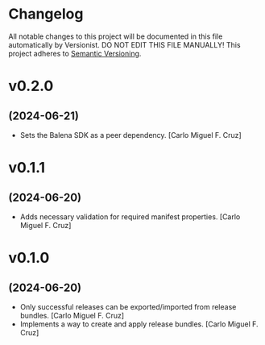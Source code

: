 # Changelog

All notable changes to this project will be documented in this file
automatically by Versionist. DO NOT EDIT THIS FILE MANUALLY!
This project adheres to [Semantic Versioning](http://semver.org/).

# v0.2.0
## (2024-06-21)

* Sets the Balena SDK as a peer dependency. [Carlo Miguel F. Cruz]

# v0.1.1
## (2024-06-20)

* Adds necessary validation for required manifest properties. [Carlo Miguel F. Cruz]

# v0.1.0
## (2024-06-20)

* Only successful releases can be exported/imported from release bundles. [Carlo Miguel F. Cruz]
* Implements a way to create and apply release bundles. [Carlo Miguel F. Cruz]

